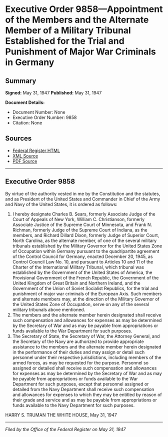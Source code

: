 # Executive Order 9858—Appointment of the Members and the Alternate Member of a Military Tribunal Established for the Trial and Punishment of Major War Criminals in Germany

## Summary

**Signed:** May 31, 1947
**Published:** May 31, 1947

**Document Details:**
- Document Number: None
- Executive Order Number: 9858
- Citation: None

## Sources
- [Federal Register HTML](https://www.presidency.ucsb.edu/documents/executive-order-9858-appointment-the-members-and-the-alternate-member-military-tribunal)
- [XML Source](None)
- [PDF Source](None)

---

## Executive Order 9858

By virtue of the authority vested in me by the Constitution and the statutes, and as President of the United States and Commander in Chief of the Army and Navy of the United States, it is ordered as follows:
1. I hereby designate Charles B. Sears, formerly Associate Judge of the Court of Appeals of New York, William C. Christianson, formerly Associate Justice of the Supreme Court of Minnesota, and Frank N. Richman, formerly Judge of the Supreme Court of Indiana, as the members, and Richard Dillard Dixon, formerly Judge of Superior Court, North Carolina, as the alternate member, of one of the several military tribunals established by the Military Governor for the United States Zone of Occupation within Germany pursuant to the quadripartite agreement of the Control Council for Germany, enacted December 20, 1945, as Control Council Law No. 10, and pursuant to Articles 10 and 11 of the Charter of the International Military Tribunal, which tribunal was established by the Government of the United States of America, the Provisional Government of the French Republic, the Government of the United Kingdom of Great Britain and Northern Ireland, and the Government of the Union of Soviet Socialist Republics, for the trial and punishment of major war criminals of the European Axis. Such members and alternate members may, at the direction of the Military Governor of the United States Zone of Occupation, serve on any of the several military tribunals above mentioned.
2. The members and the alternate member herein designated shall receive such compensation and allowances for expenses as may be determined by the Secretary of War and as may be payable from appropriations or funds available to the War Department for such purposes.
3. The Secretary of State, the Secretary of War, the Attorney General, and the Secretary of the Navy are authorized to provide appropriate assistance to the members and the alternate member herein designated in the performance of their duties and may assign or detail such personnel under their respective jurisdictions, including members of the armed forces, as may be requested for the purpose. Personnel so assigned or detailed shall receive such compensation and allowances for expenses as may be determined by the Secretary of War and as may be payable from appropriations or funds available to the War Department for such purposes, except that personnel assigned or detailed from the Navy Department shall receive such compensation and allowances for expenses to which they may be entitled by reason of their grade and service and as may be payable from appropriations or funds available to the Navy Department for such purposes.

HARRY S. TRUMAN
THE WHITE HOUSE,
May 31, 1947

---

*Filed by the Office of the Federal Register on May 31, 1947*

